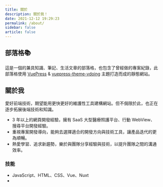 ```yaml
---
title: 關於
description: 關於我！
date: 2021-12-12 19:29:23
permalink: /about/
sidebar: false
article: false
---
```


## 部落格📚
這是一個的兼具知識、筆記、生活文章的部落格，也包含了曾經做的專案紀錄，此部落格使用 [VuePress](https://vuepress.vuejs.org/) & [vuepress-theme-vdoing](https://doc.xugaoyi.com/) 主題打造而成的靜態網站。

## 關於我
愛好前端技術，期望能用更快更好的維護性工具建構網站。但不侷限於此，也正在逐步拓展後端技術和知識。
- 3 年以上的網頁開發經驗，擁有 SaaS 大型醫療照護平台、行動 WebView、搜尋平台開發經驗。
- 重視專案開發導向，能夠去選擇適合的開發方向與技術工具，讓產品迭代的更為順暢。
- 熱愛學習、追求新趨勢，樂於與團隊分享經驗與技術，以提升團隊之間的溝通效率。

### 技能
-  JavaScript、HTML、CSS、Vue、Nuxt
-

